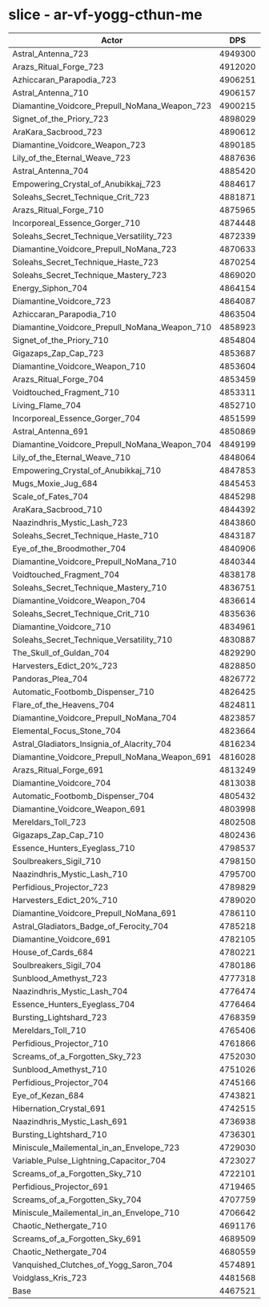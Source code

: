 # slice - ar-vf-yogg-cthun-me
| Actor | DPS | Increase |
|---|:---:|:---:|
|Astral_Antenna_723|4949300|10.78%|
|Arazs_Ritual_Forge_723|4912020|9.95%|
|Azhiccaran_Parapodia_723|4906251|9.82%|
|Astral_Antenna_710|4906157|9.82%|
|Diamantine_Voidcore_Prepull_NoMana_Weapon_723|4900215|9.69%|
|Signet_of_the_Priory_723|4898029|9.64%|
|AraKara_Sacbrood_723|4890612|9.47%|
|Diamantine_Voidcore_Weapon_723|4890185|9.46%|
|Lily_of_the_Eternal_Weave_723|4887636|9.40%|
|Astral_Antenna_704|4885420|9.35%|
|Empowering_Crystal_of_Anubikkaj_723|4884617|9.34%|
|Soleahs_Secret_Technique_Crit_723|4881871|9.27%|
|Arazs_Ritual_Forge_710|4875965|9.14%|
|Incorporeal_Essence_Gorger_710|4874448|9.11%|
|Soleahs_Secret_Technique_Versatility_723|4872339|9.06%|
|Diamantine_Voidcore_Prepull_NoMana_723|4870633|9.02%|
|Soleahs_Secret_Technique_Haste_723|4870254|9.01%|
|Soleahs_Secret_Technique_Mastery_723|4869020|8.99%|
|Energy_Siphon_704|4864154|8.88%|
|Diamantine_Voidcore_723|4864087|8.88%|
|Azhiccaran_Parapodia_710|4863504|8.86%|
|Diamantine_Voidcore_Prepull_NoMana_Weapon_710|4858923|8.76%|
|Signet_of_the_Priory_710|4854804|8.67%|
|Gigazaps_Zap_Cap_723|4853687|8.64%|
|Diamantine_Voidcore_Weapon_710|4853604|8.64%|
|Arazs_Ritual_Forge_704|4853459|8.64%|
|Voidtouched_Fragment_710|4853311|8.64%|
|Living_Flame_704|4852710|8.62%|
|Incorporeal_Essence_Gorger_704|4851599|8.60%|
|Astral_Antenna_691|4850869|8.58%|
|Diamantine_Voidcore_Prepull_NoMana_Weapon_704|4849199|8.54%|
|Lily_of_the_Eternal_Weave_710|4848064|8.52%|
|Empowering_Crystal_of_Anubikkaj_710|4847853|8.51%|
|Mugs_Moxie_Jug_684|4845453|8.46%|
|Scale_of_Fates_704|4845298|8.46%|
|AraKara_Sacbrood_710|4844392|8.44%|
|Naazindhris_Mystic_Lash_723|4843860|8.42%|
|Soleahs_Secret_Technique_Haste_710|4843187|8.41%|
|Eye_of_the_Broodmother_704|4840906|8.36%|
|Diamantine_Voidcore_Prepull_NoMana_710|4840344|8.35%|
|Voidtouched_Fragment_704|4838178|8.30%|
|Soleahs_Secret_Technique_Mastery_710|4836751|8.26%|
|Diamantine_Voidcore_Weapon_704|4836614|8.26%|
|Soleahs_Secret_Technique_Crit_710|4835636|8.24%|
|Diamantine_Voidcore_710|4834961|8.22%|
|Soleahs_Secret_Technique_Versatility_710|4830887|8.13%|
|The_Skull_of_Guldan_704|4829290|8.10%|
|Harvesters_Edict_20%_723|4828850|8.09%|
|Pandoras_Plea_704|4826772|8.04%|
|Automatic_Footbomb_Dispenser_710|4826425|8.03%|
|Flare_of_the_Heavens_704|4824811|8.00%|
|Diamantine_Voidcore_Prepull_NoMana_704|4823857|7.98%|
|Elemental_Focus_Stone_704|4823664|7.97%|
|Astral_Gladiators_Insignia_of_Alacrity_704|4816234|7.81%|
|Diamantine_Voidcore_Prepull_NoMana_Weapon_691|4816028|7.80%|
|Arazs_Ritual_Forge_691|4813249|7.74%|
|Diamantine_Voidcore_704|4813038|7.73%|
|Automatic_Footbomb_Dispenser_704|4805432|7.56%|
|Diamantine_Voidcore_Weapon_691|4803998|7.53%|
|Mereldars_Toll_723|4802508|7.50%|
|Gigazaps_Zap_Cap_710|4802436|7.50%|
|Essence_Hunters_Eyeglass_710|4798537|7.41%|
|Soulbreakers_Sigil_710|4798150|7.40%|
|Naazindhris_Mystic_Lash_710|4795700|7.35%|
|Perfidious_Projector_723|4789829|7.21%|
|Harvesters_Edict_20%_710|4789020|7.20%|
|Diamantine_Voidcore_Prepull_NoMana_691|4786110|7.13%|
|Astral_Gladiators_Badge_of_Ferocity_704|4785218|7.11%|
|Diamantine_Voidcore_691|4782105|7.04%|
|House_of_Cards_684|4780221|7.00%|
|Soulbreakers_Sigil_704|4780186|7.00%|
|Sunblood_Amethyst_723|4777318|6.93%|
|Naazindhris_Mystic_Lash_704|4776474|6.92%|
|Essence_Hunters_Eyeglass_704|4776464|6.92%|
|Bursting_Lightshard_723|4768359|6.73%|
|Mereldars_Toll_710|4765406|6.67%|
|Perfidious_Projector_710|4761866|6.59%|
|Screams_of_a_Forgotten_Sky_723|4752030|6.37%|
|Sunblood_Amethyst_710|4751026|6.35%|
|Perfidious_Projector_704|4745166|6.21%|
|Eye_of_Kezan_684|4743821|6.18%|
|Hibernation_Crystal_691|4742515|6.16%|
|Naazindhris_Mystic_Lash_691|4736938|6.03%|
|Bursting_Lightshard_710|4736301|6.02%|
|Miniscule_Mailemental_in_an_Envelope_723|4729030|5.85%|
|Variable_Pulse_Lightning_Capacitor_704|4723027|5.72%|
|Screams_of_a_Forgotten_Sky_710|4722101|5.70%|
|Perfidious_Projector_691|4719465|5.64%|
|Screams_of_a_Forgotten_Sky_704|4707759|5.38%|
|Miniscule_Mailemental_in_an_Envelope_710|4706642|5.35%|
|Chaotic_Nethergate_710|4691176|5.01%|
|Screams_of_a_Forgotten_Sky_691|4689509|4.97%|
|Chaotic_Nethergate_704|4680559|4.77%|
|Vanquished_Clutches_of_Yogg_Saron_704|4574891|2.40%|
|Voidglass_Kris_723|4481568|0.31%|
|Base|4467521|0.00%|
